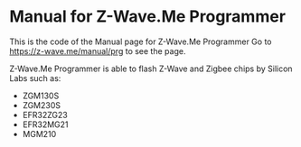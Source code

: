 # Manual for Z-Wave.Me Programmer

This is the code of the Manual page for Z-Wave.Me Programmer
Go to https://z-wave.me/manual/prg to see the page.

Z-Wave.Me Programmer is able to flash Z-Wave and Zigbee chips by Silicon Labs such as:
- ZGM130S
- ZGM230S
- EFR32ZG23
- EFR32MG21
- MGM210
